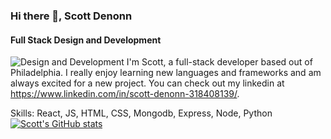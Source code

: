 ### Hi there 👋, Scott Denonn
#### Full Stack Design and Development
![Design and Development](./your-header-image-name.png)
I'm Scott, a full-stack developer based out of Philadelphia. I really enjoy learning new languages and frameworks and am always excited for a new project. You can check out my linkedin at https://www.linkedin.com/in/scott-denonn-318408139/.

Skills: React, JS, HTML, CSS, Mongodb, Express, Node, Python
[![Scott's GitHub stats](https://github-readme-stats.vercel.app/api?username=scottd988)](https://github.com/scottd988/github-readme-stats)

<!--
**scottd988/scottd988** is a ✨ _special_ ✨ repository because its `README.md` (this file) appears on your GitHub profile.

Here are some ideas to get you started:

- 🔭 I’m currently working on ...
- 🌱 I’m currently learning ...
- 👯 I’m looking to collaborate on ...
- 🤔 I’m looking for help with ...
- 💬 Ask me about ...
- 📫 How to reach me: ...
- 😄 Pronouns: ...
- ⚡ Fun fact: ...
-->

